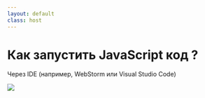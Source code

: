 ```yaml
---
layout: default
class: host
---
```


# Как запустить JavaScript код ?
Через IDE (например, WebStorm или Visual Studio Code)

<img src="/images/01-js-intro/run-js-via-webstorm-demo.gif">

<style>
    .host img {
        max-height: 80%;
        margin: auto;
    }
</style>


